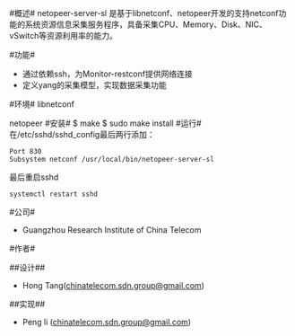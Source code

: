 #概述#
netopeer-server-sl 是基于libnetconf、netopeer开发的支持netconf功能的系统资源信息采集服务程序，具备采集CPU、Memory、Disk、NIC、vSwitch等资源利用率的能力。

#功能#
*	通过依赖ssh，为Monitor-restconf提供网络连接
*	定义yang的采集模型，实现数据采集功能

#环境#
libnetconf

netopeer
#安装#
	$ make
	$ sudo make install
#运行#
在/etc/sshd/sshd_config最后两行添加：

	Port 830
	Subsystem netconf /usr/local/bin/netopeer-server-sl

最后重启sshd

	systemctl restart sshd

#公司#

*	Guangzhou Research Institute of China Telecom 

#作者#

##设计##
* Hong Tang(chinatelecom.sdn.group@gmail.com)

##实现##
* Peng li (chinatelecom.sdn.group@gmail.com)